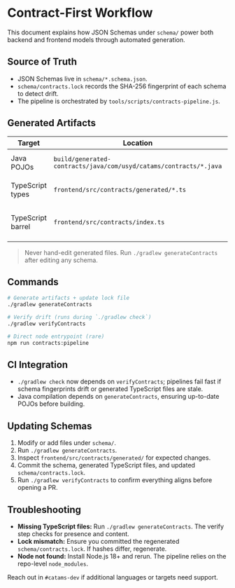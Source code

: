 # Contract-First Workflow

This document explains how JSON Schemas under `schema/` power both backend and frontend models through automated generation.

## Source of Truth

- JSON Schemas live in `schema/*.schema.json`.
- `schema/contracts.lock` records the SHA-256 fingerprint of each schema to detect drift.
- The pipeline is orchestrated by `tools/scripts/contracts-pipeline.js`.

## Generated Artifacts

| Target | Location | Notes |
| --- | --- | --- |
| Java POJOs | `build/generated-contracts/java/com/usyd/catams/contracts/*.java` | Added to `sourceSets.main` automatically |
| TypeScript types | `frontend/src/contracts/generated/*.ts` | Committed to VCS; import via `@/contracts` |
| TypeScript barrel | `frontend/src/contracts/index.ts` | Re-exports generated types for ergonomics |

> Never hand-edit generated files. Run `./gradlew generateContracts` after editing any schema.

## Commands

```bash
# Generate artifacts + update lock file
./gradlew generateContracts

# Verify drift (runs during `./gradlew check`)
./gradlew verifyContracts

# Direct node entrypoint (rare)
npm run contracts:pipeline
```

## CI Integration

- `./gradlew check` now depends on `verifyContracts`; pipelines fail fast if schema fingerprints drift or generated TypeScript files are stale.
- Java compilation depends on `generateContracts`, ensuring up-to-date POJOs before building.

## Updating Schemas

1. Modify or add files under `schema/`.
2. Run `./gradlew generateContracts`.
3. Inspect `frontend/src/contracts/generated/` for expected changes.
4. Commit the schema, generated TypeScript files, and updated `schema/contracts.lock`.
5. Run `./gradlew verifyContracts` to confirm everything aligns before opening a PR.

## Troubleshooting

- **Missing TypeScript files:** Run `./gradlew generateContracts`. The verify step checks for presence and content.
- **Lock mismatch:** Ensure you committed the regenerated `schema/contracts.lock`. If hashes differ, regenerate.
- **Node not found:** Install Node.js 18+ and rerun. The pipeline relies on the repo-level `node_modules`.

Reach out in `#catams-dev` if additional languages or targets need support.

